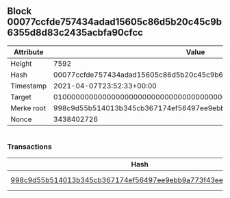 ## Block 00077ccfde757434adad15605c86d5b20c45c9b6355d8d83c2435acbfa90cfcc

Attribute | Value
--- | ---
Height | 7592
Hash | 00077ccfde757434adad15605c86d5b20c45c9b6355d8d83c2435acbfa90cfcc
Timestamp | 2021-04-07T23:52:33+00:00
Target | 0100000000000000000000000000000000000000000000000000000000000000
Merke root | 998c9d55b514013b345cb367174ef56497ee9ebb9a773f43eeffaffcef7ef08f
Nonce | 3438402726

```

```

### Transactions

Hash | Amount
--- | ---
[998c9d55b514013b345cb367174ef56497ee9ebb9a773f43eeffaffcef7ef08f](998c9d55b514013b345cb367174ef56497ee9ebb9a773f43eeffaffcef7ef08f.md) | 10.00000000 SKEPTI 
